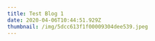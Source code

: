 ```yaml
---
title: Test Blog 1
date: 2020-04-06T10:44:51.929Z
thumbnail: /img/5dcc613f1f00009304dee539.jpeg
---
```

